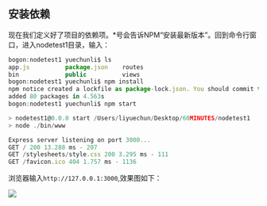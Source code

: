 ## 安装依赖

现在我们定义好了项目的依赖项。*号会告诉NPM“安装最新版本”。回到命令行窗口，进入nodetest1目录，输入：

```js
bogon:nodetest1 yuechunli$ ls
app.js          package.json    routes
bin             public          views
bogon:nodetest1 yuechunli$ npm install
npm notice created a lockfile as package-lock.json. You should commit this file.
added 80 packages in 4.563s
bogon:nodetest1 yuechunli$ npm start

> nodetest1@0.0.0 start /Users/liyuechun/Desktop/60MINUTES/nodetest1
> node ./bin/www

Express server listening on port 3000...
GET / 200 13.288 ms - 207
GET /stylesheets/style.css 200 3.295 ms - 111
GET /favicon.ico 404 1.757 ms - 1136
```

浏览器输入`http://127.0.0.1:3000`,效果图如下：

![](http://oswrtif8l.bkt.clouddn.com/WechatIMG141.jpeg)

